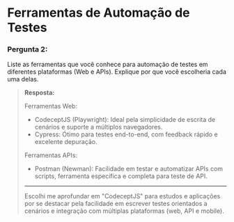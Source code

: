 # **Ferramentas de Automação de Testes** 

### **Pergunta 2:**
Liste as ferramentas que você conhece para automação de testes em diferentes plataformas (Web e 
APIs). Explique por que você escolheria cada uma delas.

> **Resposta:**  
> 
> Ferramentas Web:
> 
> - CodeceptJS (Playwright): Ideal pela simplicidade de escrita de cenários e suporte a múltiplos navegadores.
> - Cypress: Ótimo para testes end-to-end, com feedback rápido e excelente depuração.
>
> Ferramentas APIs:
> 
> - Postman (Newman): Facilidade em testar e automatizar APIs com scripts, ferramenta específica e completa para teste de API.
>
> ---
>
> Escolhi me aprofundar em "CodeceptJS" para estudos e aplicações por se destacar pela facilidade em escrever testes orientados a cenários e integração com múltiplas plataformas (web, API e mobile).